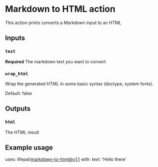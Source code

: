 # Markdown to HTML action

This action prints converts a Markdown input to an HTML

## Inputs

### `text`

**Required** The markdown text you want to convert

### `wrap_html`

Wrap the generated HTML in some basic syntax (doctype, system fonts).

Default: false

## Outputs

### `html`

The HTML result

## Example usage

uses: lifepal/markdown-to-html@v1.1
with:
  text: 'Hello there'
